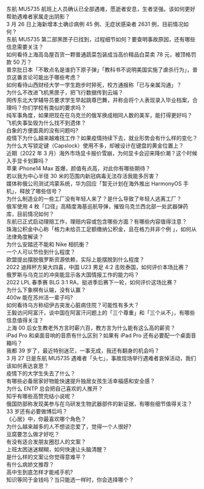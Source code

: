 东航 MU5735 航班上人员确认已全部遇难，愿逝者安息，生者坚强。该如何更好帮助遇难者家属走出阴影？  
3 月 26 日上海新增本土确诊病例 45 例、无症状感染者 2631 例，目前情况如何？  
东航 MU5735 第二部黑匣子已找到，过程细节如何？要查明事故原因，还有哪些信息需要关注？  
如何看待上海高岛屋百货一颗普通蔬菜包装成当高价精品白菜卖 78 元，被顶格罚款 50 万？  
普京批日本「不敢点名是谁扔下原子弹」「教科书不说明美国实施了虐杀行为」，普京这番言论可能出于哪些考虑？  
如何看待山西财经大学一学生跑步时猝死，校方通报称「已与亲属沟通」？  
为什么不改进飞机黑匣子，把飞行数据传到云端？  
网传东北大学辅导员要求学生早起跳尊巴舞，并称会将个人表现录入毕业档案，合理吗？你们学校有类似的要求吗？  
纯军事角度，如果把现在在乌克兰的俄军换成相同人数的美军，能打得更好吗？  
飞机失事坠毁为什么找不到遗体？  
白象的方便面真的没有问题吗?  
疫情下为什么越来越难找工作？如果疫情持续下去，就业形势会有什么样的变化？  
为什么大写锁定键（Capslock）使用不多，却被设计在键盘的黄金位置上？  
近期（2022 年 3 月）海外市场显卡报价雪崩，为何显卡会迎来降价潮？这个时候入手显卡划算吗？  
苹果 iPhone14 Max 首爆，颜值有点高，对此你有哪些期待？  
若以我为中心半径 30 米的范围内新冠病毒无法存活我能多厉害？  
媒体称俄公司测试鸿蒙系统，华为回应「暂无计划在海外推出 HarmonyOS 手机」，释放了哪些信号？  
为什么制造业的一些工厂没有年轻人来了？是什么导致了年轻人逃离工厂？  
俄军使用 4 枚「口径」高精度海基巡航导弹，摧毁乌克兰西北部一处武器弹药库，目前情况如何？  
东航已正式启动理赔工作，理赔内容或包含哪些方面？有哪些内容值得注意？  
珠海公积金中心称「格力未给员工足额缴纳公积金，且在格力并非个例 」，如何从法律角度解读？  
为什么安踏还不能和 Nike 相抗衡？  
一个人可以节俭到什么程度？  
欧盟提出摆脱俄罗斯资源依赖，实际上能摆脱到什么程度？  
2022 迪拜杯方昊大四喜，中国 U23  男足 4:2 击败泰国，如何评价本场比赛？  
俄罗斯与乌克兰的冲突能显示各大国情报工作的能力吗？  
2022 LPL 春季赛 BLG 3:1 RA，挺进季后赛下一轮，如何评价这场比赛？  
为什么下象棋有认输，没有认赢？  
400w 能在苏州活一辈子吗?  
如何看待乌方称绍伊古突发心脏病住院？可能性有多大？  
王毅访问阿富汗，谈中国在阿富汗问题上的「三个尊重」和「三个从不」，有哪些信息值得关注？  
上海 00 后女生教老外方言时薪六百，教方言为什么能有这么高的薪资？  
iPad Pro 和桌面音响的音质有什么区别？如果有 iPad Pro 还有必要配一个桌面音箱吗？  
我都 39 岁了，最近特别迷茫，一事无成，我还有翻身的机会吗？  
3 月 27 日是东航 MU5735 遇难者「头七」，事故现场举行遇难者哀悼活动，我们该如何表达哀思？  
疫情下的大学生失去了什么？  
有哪些必备居家好物能快速提升独居女孩生活幸福感和安全感？  
为什么 ENTP 总会把自己喜欢的人推开？  
知乎有哪些高赞完结小说呢？  
俄国防部称发现美参与在乌研发生物武器部件的新证据，有哪些细节值得关注？  
33 岁还有必要做博后吗？  
《心居》中，你最喜欢哪个角色？  
为什么越来越多的人不想谈恋爱了，觉得一个人很好?  
豆腐要怎么做才好吃？  
有没有适合发朋友圈怼人的文案？  
上班太困迷迷糊糊，如何快速让头脑清醒？  
是什么样的文案让你觉得意难平？  
有什么病娇文推荐？  
高中生到底怎样才能戒手机?  
知识等同于金钱吗？当只能选一样时，你会选择哪个？  
